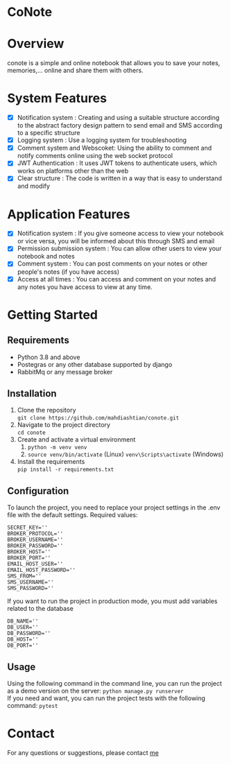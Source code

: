# CoNote

# Overview

conote is a simple and online notebook that allows you to save your notes, memories,... online and share them with others.

# System Features
- [x] Notification system : Creating and using a suitable structure according to the abstract factory design pattern to send email and SMS according to a specific structure
- [x] Logging system : Use a logging system for troubleshooting
- [x] Comment system and Webscoket: Using the ability to comment and notify comments online using the web socket protocol   
- [x] JWT Authentication : It uses JWT tokens to authenticate users, which works on platforms other than the web
- [x] Clear structure : The code is written in a way that is easy to understand and modify

# Application Features
- [x] Notification system : If you give someone access to view your notebook or vice versa, you will be informed about this through SMS and email
- [x] Permission submission system : You can allow other users to view your notebook and notes  
- [x] Comment system : You can post comments on your notes or other people's notes (if you have access)
- [x] Access at all times : You can access and comment on your notes and any notes you have access to view at any time.

# Getting Started

## Requirements

- Python 3.8 and above
- Postegras or any other database supported by django
- RabbitMq or any message broker

## Installation
1. Clone the repository<br/>
   ```git clone https://github.com/mahdiashtian/conote.git```
2. Navigate to the project directory<br/>
   ```cd conote```
3. Create and activate a virtual environment<br/>
    1. ```python -m venv venv```
    2. ```source venv/bin/activate``` (Linux)
       ```venv\Scripts\activate``` (Windows)
4. Install the requirements<br/>
   ```pip install -r requirements.txt```

## Configuration
To launch the project, you need to replace your project settings in the .env file with the default settings.
Required values:
```
SECRET_KEY=''
BROKER_PROTOCOL=''
BROKER_USERNAME=''
BROKER_PASSWORD=''
BROKER_HOST=''
BROKER_PORT=''
EMAIL_HOST_USER=''
EMAIL_HOST_PASSWORD=''
SMS_FROM=''
SMS_USERNAME=''
SMS_PASSWORD=''
```
If you want to run the project in production mode, you must add variables related to the database
```
DB_NAME=''
DB_USER=''
DB_PASSWORD=''
DB_HOST=''
DB_PORT=''
```

## Usage
Using the following command in the command line, you can run the project as a demo version on the server:
```python manage.py runserver```<br/>
If you need and want, you can run the project tests with the following command:
```pytest```

# Contact
For any questions or suggestions, please contact [me](mailto:mahdiashtian.mo@gmail.com)
